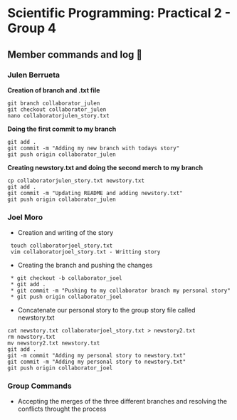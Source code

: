 # Scientific Programming: Practical 2 - Group 4

## Member commands and log :dizzy:

### Julen Berrueta 

**Creation of branch and .txt file**

````
git branch collaborator_julen
git checkout collaborator_julen
nano collaboratorjulen_story.txt
````

**Doing the first commit to my branch**

````
git add .
git commit -m "Adding my new branch with todays story"
git push origin collaborator_julen
````

**Creating newstory.txt and doing the second merch to my branch**

````
cp collaboratorjulen_story.txt newstory.txt
git add .
git commit -m "Updating README and adding newstory.txt"
git push origin collaborator_julen
````


### Joel Moro

* Creation and writing of the story
````
 touch collaboratorjoel_story.txt 
 vim collaboratorjoel_story.txt - Writting story 
````

* Creating the branch and pushing the changes  

````
 * git checkout -b collaborator_joel 
 * git add . 
 * git commit -m "Pushing to my collaborator branch my personal story" 
 * git push origin collaborator_joel 

````
* Concatenate our personal story to the group story file called newstory.txt

````
cat newstory.txt collaboratorjoel_story.txt > newstory2.txt
rm newstory.txt
mv newstory2.txt newstory.txt
git add .
git -m commit "Adding my personal story to newstory.txt"
git commit -m "Adding my personal story to newstory.txt"
git push origin collaborator_joel
````

### Group Commands

* Accepting the merges of the three different branches and resolving the conflicts throught the process
